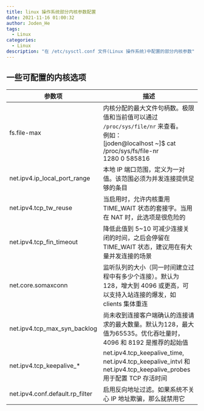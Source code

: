 ```yaml
---
title: linux 操作系统部分内核参数配置
date: 2021-11-16 01:00:32
author: Joden_He
tags:
  - Linux
categories: 
  - Linux
description: "在 /etc/sysctl.conf 文件(Linux 操作系统)中配置的部分内核参数"
---
```




## 一些可配置的内核选项

| 参数项                          | 描述                                                         |
| ------------------------------- | ------------------------------------------------------------ |
| fs.file-max                     | 内核分配的最大文件句柄数。极限值和当前值可以通过 `/proc/sys/file/nr` 来查看。<br />例如：<br />[joden@localhost ~]$ cat /proc/sys/fs/file-nr<br/>1280    0       585816 |
| net.ipv4.ip_local_port_range    | 本地 IP 端口范围，定义为一对值。该范围必须为并发连接提供足够的条目 |
| net.ipv4.tcp_tw_reuse           | 当启用时，允许内核重用 TIME_WAIT 状态的套接字。当用在 NAT 时，此选项是很危险的 |
| net.ipv4.tcp_fin_timeout        | 降低此值到 5~10 可减少连接关闭的时间，之后会停留在 TIME_WAIT 状态，建议用在有大量并发连接的场景 |
| net.core.somaxconn              | 监听队列的大小（同一时间建立过程中有多少个连接）。默认为128，增大到 4096 或更高，可以支持入站连接的爆发，如 clients 集体重连 |
| net.ipv4.tcp_max_syn_backlog    | 尚未收到连接客户端确认的连接请求的最大数量。默认为128，最大值为65535。优化吞吐量时，4096 和 8192 是推荐的起始值 |
| net.ipv4.tcp_keepalive_*        | net.ipv4.tcp_keepalive_time, net.ipv4.tcp_keepalive_intvl 和 net.ipv4.tcp_keepalive_probes 用于配置 TCP 存活时间 |
| net.ipv4.conf.default.rp_filter | 启用反向地址过滤。如果系统不关心 IP 地址欺骗，那么就禁用它   |

